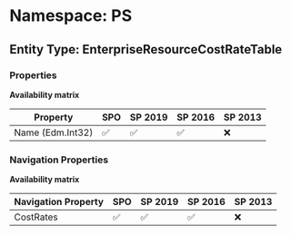 # Namespace: PS

## Entity Type: EnterpriseResourceCostRateTable

### Properties

**Availability matrix**

Property | SPO | SP 2019 | SP 2016 | SP 2013
----------|-----|---------|---------|--------
Name (Edm.Int32) | ✅ | ✅ | ✅ | ❌

### Navigation Properties

**Availability matrix**

Navigation Property | SPO | SP 2019 | SP 2016 | SP 2013
----------|-----|---------|---------|--------
CostRates | ✅ | ✅ | ✅ | ❌
